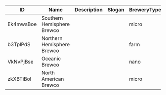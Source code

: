 | ID         | Name                       | Description | Slogan | BreweryType  | Latitude  | Longitude  |
|------------|----------------------------|-------------|--------|--------------|-----------|------------|
| Ek4mwsBoe  | Southern Hemisphere Brewco |             |        | micro        | 39.923429 | -86.149979 |
| b3TplPdS   | Northern Hemisphere Brewco |             |        | farm         | 39.899728 | -86.055565 |
| VkNvPjBse  | Oceanic Brewco             |             |        | nano         | 39.824688 | -86.157746 |
| zkXBTiBol  | North American Brewco      |             |        | micro        | 39.835432 | -86.034279 |

